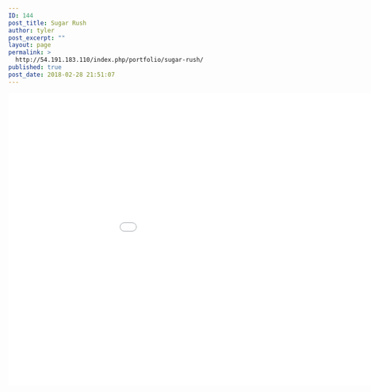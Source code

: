 ```yaml
---
ID: 144
post_title: Sugar Rush
author: tyler
post_excerpt: ""
layout: page
permalink: >
  http://54.191.183.110/index.php/portfolio/sugar-rush/
published: true
post_date: 2018-02-28 21:51:07
---
```

<iframe width="1050" height="590" src="//54.191.183.110/bootstrap/Sugar_Rush.swf" frameborder="0"></iframe>